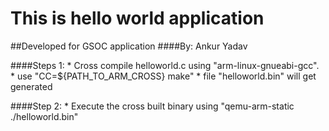 This is hello world application
===============================

##Developed for GSOC application
####By: Ankur Yadav

####Steps 1:
	* Cross compile helloworld.c using "arm-linux-gnueabi-gcc".
	* use "CC=${PATH_TO_ARM_CROSS} make"
	* file "helloworld.bin" will get generated

####Step 2:
	* Execute the cross built binary using "qemu-arm-static ./helloworld.bin"